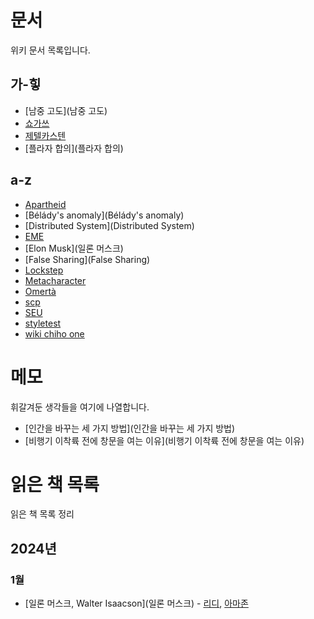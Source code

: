 # 문서

위키 문서 목록입니다.

## 가-힣

- [남중 고도](남중 고도)
- [쇼가쓰](쇼가쓰)
- [제텔카스텐](제텔카스텐)
- [플라자 합의](플라자 합의)

## a-z

- [Apartheid](Apartheid)
- [Bélády's anomaly](Bélády's anomaly)
- [Distributed System](Distributed System)
- [EME](EME)
- [Elon Musk](일론 머스크)
- [False Sharing](False Sharing)
- [Lockstep](Lockstep)
- [Metacharacter](Metacharacter)
- [Omertà](Omertà)
- [scp](scp)
- [SEU](SEU)
- [styletest](styletest)
- [wiki chiho one](wiki.chiho.one)

# 메모

휘갈겨둔 생각들을 여기에 나열합니다.

- [인간을 바꾸는 세 가지 방법](인간을 바꾸는 세 가지 방법)
- [비행기 이착륙 전에 창문을 여는 이유](비행기 이착륙 전에 창문을 여는 이유)

# 읽은 책 목록

읽은 책 목록 정리

## 2024년

### 1월

- [일론 머스크, Walter Isaacson](일론 머스크) - [리디](https://ridibooks.com/books/222003122), [아마존](https://www.amazon.com/Elon-Musk-Walter-Isaacson/dp/1982181281)
